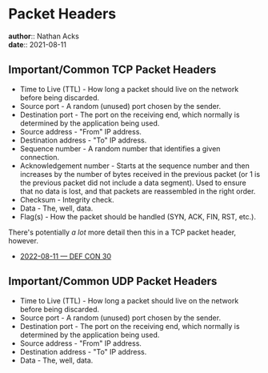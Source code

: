 # Packet Headers

**author**:: Nathan Acks  
**date**:: 2021-08-11

## Important/Common TCP Packet Headers

* Time to Live (TTL) - How long a packet should live on the network before being discarded.
* Source port - A random (unused) port chosen by the sender.
* Destination port - The port on the receiving end, which normally is determined by the application being used.
* Source address - "From" IP address.
* Destination address - "To" IP address.
* Sequence number - A random number that identifies a given connection.
* Acknowledgement number - Starts at the sequence number and then increases by the number of bytes received in the previous packet (or 1 is the previous packet did not include a data segment). Used to ensure that no data is lost, and that packets are reassembled in the right order.
* Checksum - Integrity check.
* Data - The, well, data.
* Flag(s) - How the packet should be handled (SYN, ACK, FIN, RST, etc.).

There's potentially *a lot* more detail then this in a TCP packet header, however.

* [2022-08-11 — DEF CON 30](../log/2022-08-11-def-con-30.md)

## Important/Common UDP Packet Headers

* Time to Live (TTL) - How long a packet should live on the network before being discarded.
* Source port - A random (unused) port chosen by the sender.
* Destination port - The port on the receiving end, which normally is determined by the application being used.
* Source address - "From" IP address.
* Destination address - "To" IP address.
* Data - The, well, data.
